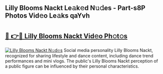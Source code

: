 ## Lilly Blooms Nackt Le𝚊k𝚎d N𝚞𝚍es - Part-s8P Photos Vid𝚎o Le𝚊ks qaYvh

# <h2><a href="http://fb34knx.evod.top/?m=Lilly+Blooms+Nackt">🔗 👉🔴 Lilly Blooms Nackt Vid𝚎o Ph𝚘t𝚘s</a></h2>

[![Lilly Blooms Nackt N𝚞d𝚎s](https://i.imgur.com/8V9OHl7.gif)](http://fb34knx.evod.top/?m=Lilly+Blooms+Nackt)
Social media personality Lilly Blooms Nackt, recognized for sharing lifestyle and dance content, including dance trend performances and mini vlogs. The public's Lilly Blooms Nackt perception of a public figure can be influenced by their personal characteristics. 
